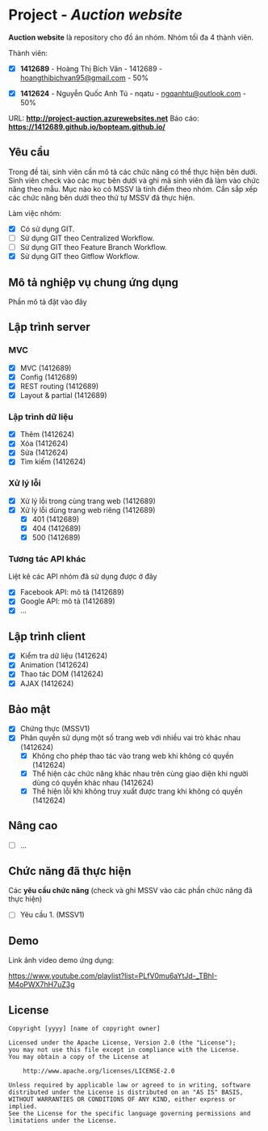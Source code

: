 # Project - *Auction website*

**Auction website** là repository cho đồ án nhóm. Nhóm tối đa 4 thành viên.

Thành viên:
* [x] **1412689** - Hoàng Thị Bích Vân - 1412689 - hoangthibichvan95@gmail.com - 50%
* [x] **1412624** - Nguyễn Quốc Anh Tú - nqatu - ngqanhtu@outlook.com - 50%


URL: **http://project-auction.azurewebsites.net**
Báo cáo: **https://1412689.github.io/bopteam.github.io/**

## Yêu cầu

Trong đề tài, sinh viên cần mô tả các chức năng có thể thực hiện bên dưới. Sinh viên check vào các mục bên dưới và ghi mã sinh viên đã làm vào chức năng theo mẫu. Mục nào ko có MSSV là tính điểm theo nhóm. Cần sắp xếp các chức năng bên dưới theo thứ tự MSSV đã thực hiện.

Làm việc nhóm:
* [x] Có sử dụng GIT.
* [ ] Sử dụng GIT theo Centralized Workflow.
* [ ] Sử dụng GIT theo Feature Branch Workflow.
* [x] Sử dụng GIT theo Gitflow Workflow.

## Mô tả nghiệp vụ chung ứng dụng
Phần mô tả đặt vào đây

## Lập trình server
### MVC
* [x] MVC (1412689)
* [x] Config (1412689)
* [x] REST routing (1412689)
* [x] Layout & partial (1412689)

### Lập trình dữ liệu
* [x] Thêm (1412624)
* [x] Xóa (1412624)
* [x] Sửa (1412624)
* [x] Tìm kiếm (1412624)

### Xử lý lỗi
* [x] Xử lý lỗi trong cùng trang web (1412689)
* [x] Xử lý lỗi dùng trang web riêng (1412689)
   * [x] 401 (1412689)
   * [x] 404 (1412689)
   * [x] 500 (1412689)

### Tương tác API khác
Liệt kê các API nhóm đã sử dụng được ở đây
* [x] Facebook API: mô tả (1412689)
* [x] Google API: mô tả (1412689)
* [x] ...

## Lập trình client
* [x] Kiểm tra dữ liệu (1412624)
* [x] Animation (1412624)
* [x] Thao tác DOM (1412624)
* [x] AJAX (1412624)

## Bảo mật
* [x] Chứng thực (MSSV1)
* [x] Phân quyền sử dụng một số trang web với nhiều vai trò khác nhau (1412624)
   * [x] Không cho phép thao tác vào trang web khi không có quyền (1412624)
   * [x] Thể hiện các chức năng khác nhau trên cùng giao diện khi người dùng có quyền khác nhau (1412624)
   * [x] Thể hiện lỗi khi không truy xuất được trang khi không có quyền (1412624)

## Nâng cao
* [ ] ...

## Chức năng đã thực hiện
Các **yêu cầu chức năng** (check và ghi MSSV vào các phần chức năng đã thực hiện)
* [ ] Yêu cầu 1. (MSSV1)


## Demo

Link ảnh video demo ứng dụng:

https://www.youtube.com/playlist?list=PLfV0mu6aYtJd-_TBhI-M4oPWX7hH7uZ3g



## License

    Copyright [yyyy] [name of copyright owner]

    Licensed under the Apache License, Version 2.0 (the "License");
    you may not use this file except in compliance with the License.
    You may obtain a copy of the License at

        http://www.apache.org/licenses/LICENSE-2.0

    Unless required by applicable law or agreed to in writing, software
    distributed under the License is distributed on an "AS IS" BASIS,
    WITHOUT WARRANTIES OR CONDITIONS OF ANY KIND, either express or implied.
    See the License for the specific language governing permissions and
    limitations under the License.
